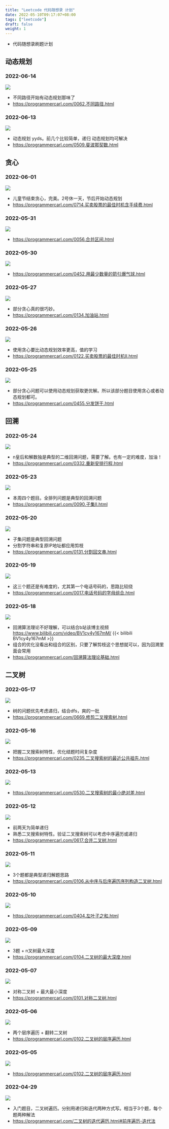 ```yaml
---
title: "Leetcode 代码随想录 计划"
date: 2022-05-10T09:17:07+08:00
tags: ["leetcode"]
draft: false
weight: 1
---
```


- 代码随想录刷题计划

<!--more-->

## 动态规划
### 2022-06-14
<img src="https://note-site-pic-1259606004.cos.ap-beijing.myqcloud.com/img/20220531135259.png"/>

- 不同路径开始有动态规划那味了
- <https://programmercarl.com/0062.不同路径.html>


### 2022-06-13
<img src="https://note-site-pic-1259606004.cos.ap-beijing.myqcloud.com/img/20220531102235.png"/>

 - 动态规划 yyds。前几个比较简单，递归 动态规划均可解决
 - <https://programmercarl.com/0509.斐波那契数.html>


## 贪心
### 2022-06-01
<img src="https://note-site-pic-1259606004.cos.ap-beijing.myqcloud.com/img/20220525113746.png"/>

- 儿童节结束贪心，完美。2号休一天，节后开始动态规划
- <https://programmercarl.com/0714.买卖股票的最佳时机含手续费.html>


### 2022-05-31
<img src="https://note-site-pic-1259606004.cos.ap-beijing.myqcloud.com/img/20220525113651.png"/>

- <https://programmercarl.com/0056.合并区间.html>


### 2022-05-30
<img src="https://note-site-pic-1259606004.cos.ap-beijing.myqcloud.com/img/20220525105555.png"/>

- <https://programmercarl.com/0452.用最少数量的箭引爆气球.html>


### 2022-05-27
<img src="https://note-site-pic-1259606004.cos.ap-beijing.myqcloud.com/img/20220520121117.png"/>

- 部分贪心真的很巧妙。
- <https://programmercarl.com/0134.加油站.html>


### 2022-05-26
<img src="https://note-site-pic-1259606004.cos.ap-beijing.myqcloud.com/img/20220520105528.png"/>

- 使用贪心要比动态规划效率更高，值的学习
- <https://programmercarl.com/0122.买卖股票的最佳时机II.html>


### 2022-05-25
<img src="https://note-site-pic-1259606004.cos.ap-beijing.myqcloud.com/img/20220519105423.png"/>

- 部分贪心问题可以使用动态规划获取更优解。所以该部分题目使用贪心或者动态规划都可。
- <https://programmercarl.com/0455.分发饼干.html>


## 回溯
### 2022-05-24
<img src="https://note-site-pic-1259606004.cos.ap-beijing.myqcloud.com/img/20220518114739.png"/>

- n皇后和解数独是典型的二维回溯问题，需要了解。也有一定的难度，加油！
- <https://programmercarl.com/0332.重新安排行程.html>


### 2022-05-23
<img src="https://note-site-pic-1259606004.cos.ap-beijing.myqcloud.com/img/20220516142212.png"/>

- 本周四个题目。全排列问题是典型的回溯问题
- <https://programmercarl.com/0090.子集II.html>


### 2022-05-20
<img src="https://note-site-pic-1259606004.cos.ap-beijing.myqcloud.com/img/20220516114919.png"/>

- 子集问题是典型回溯问题
- 分割字符串和复原IP地址都应用剪枝
- <https://programmercarl.com/0131.分割回文串.html>


### 2022-05-19
<img src="https://note-site-pic-1259606004.cos.ap-beijing.myqcloud.com/img/20220512111439.png"/>

- 这三个题还是有难度的，尤其第一个电话号码的，思路比较绕
- <https://programmercarl.com/0017.电话号码的字母组合.html>


### 2022-05-18
<img src="https://note-site-pic-1259606004.cos.ap-beijing.myqcloud.com/img/20220511130758.png"/>

- 回溯算法理论不好理解，可以结合b站该博主视频<https://www.bilibili.com/video/BV1cy4y167mM/>
{{< bilibili BV1cy4y167mM >}}
- 组合的优化没看出和组合的区别，只要了解剪枝这个思想就可以，因为回溯里面会常用
- <https://programmercarl.com/回溯算法理论基础.html>


## 二叉树
### 2022-05-17
<img src="https://note-site-pic-1259606004.cos.ap-beijing.myqcloud.com/img/20220511094741.png"/>

- 树的问题优先考虑递归，结合dfs，爽的一批
- <https://programmercarl.com/0669.修剪二叉搜索树.html>


### 2022-05-16
<img src="https://note-site-pic-1259606004.cos.ap-beijing.myqcloud.com/img/20220511094610.png"/>

- 把握二叉搜索树特性，优化结题时间复杂度
- <https://programmercarl.com/0235.二叉搜索树的最近公共祖先.html>


### 2022-05-13
<img src="https://note-site-pic-1259606004.cos.ap-beijing.myqcloud.com/img/20220510115509.png"/>

- <https://programmercarl.com/0530.二叉搜索树的最小绝对差.html>


### 2022-05-12
<img src="https://note-site-pic-1259606004.cos.ap-beijing.myqcloud.com/img/20220510111907.png"/>

- 前两天为简单递归
- 熟悉二叉搜索树特性。验证二叉搜索树可以考虑中序遍历或递归
- <https://programmercarl.com/0617.合并二叉树.html>


### 2022-05-11
<img src="https://note-site-pic-1259606004.cos.ap-beijing.myqcloud.com/img/20220510103934.png"/>

- 3个题都是典型递归解题思路
- <https://programmercarl.com/0106.从中序与后序遍历序列构造二叉树.html>


### 2022-05-10
<img src="https://note-site-pic-1259606004.cos.ap-beijing.myqcloud.com/img/20220510093657.png"/>

- <https://programmercarl.com/0404.左叶子之和.html>


### 2022-05-09
<img src="https://note-site-pic-1259606004.cos.ap-beijing.myqcloud.com/img/20220510093352.png"/>

- 3题 + n叉树最大深度
- <https://programmercarl.com/0104.二叉树的最大深度.html>


### 2022-05-07
<img src="https://note-site-pic-1259606004.cos.ap-beijing.myqcloud.com/img/20220510093232.png"/>

- 对称二叉树 + 最大最小深度
- <https://programmercarl.com/0101.对称二叉树.html>


### 2022-05-06
<img src="https://note-site-pic-1259606004.cos.ap-beijing.myqcloud.com/img/20220510093110.png"/>

- 两个层序遍历 + 翻转二叉树
- <https://programmercarl.com/0102.二叉树的层序遍历.html>


### 2022-05-05
<img src="https://note-site-pic-1259606004.cos.ap-beijing.myqcloud.com/img/20220510092811.png"/>

- <https://programmercarl.com/0102.二叉树的层序遍历.html>


### 2022-04-29
<img src="https://note-site-pic-1259606004.cos.ap-beijing.myqcloud.com/img/20220510092645.png"/>

- 入门题目，二叉树遍历。分别用递归和迭代两种方式写。相当于3个题，每个题两种解法
- <https://programmercarl.com/二叉树的迭代遍历.html#前序遍历-迭代法>
